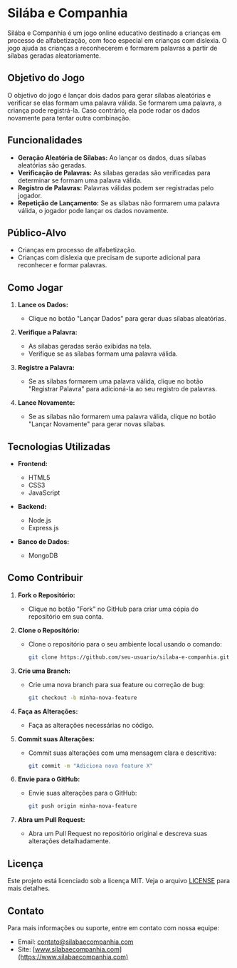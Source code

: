 # Silába e Companhia

Silába e Companhia é um jogo online educativo destinado a crianças em processo de alfabetização, com foco especial em crianças com dislexia. O jogo ajuda as crianças a reconhecerem e formarem palavras a partir de sílabas geradas aleatoriamente.

## Objetivo do Jogo

O objetivo do jogo é lançar dois dados para gerar sílabas aleatórias e verificar se elas formam uma palavra válida. Se formarem uma palavra, a criança pode registrá-la. Caso contrário, ela pode rodar os dados novamente para tentar outra combinação.

## Funcionalidades

- **Geração Aleatória de Sílabas:** Ao lançar os dados, duas sílabas aleatórias são geradas.
- **Verificação de Palavras:** As sílabas geradas são verificadas para determinar se formam uma palavra válida.
- **Registro de Palavras:** Palavras válidas podem ser registradas pelo jogador.
- **Repetição de Lançamento:** Se as sílabas não formarem uma palavra válida, o jogador pode lançar os dados novamente.

## Público-Alvo

- Crianças em processo de alfabetização.
- Crianças com dislexia que precisam de suporte adicional para reconhecer e formar palavras.

## Como Jogar

1. **Lance os Dados:**
   - Clique no botão "Lançar Dados" para gerar duas sílabas aleatórias.

2. **Verifique a Palavra:**
   - As sílabas geradas serão exibidas na tela.
   - Verifique se as sílabas formam uma palavra válida.

3. **Registre a Palavra:**
   - Se as sílabas formarem uma palavra válida, clique no botão "Registrar Palavra" para adicioná-la ao seu registro de palavras.

4. **Lance Novamente:**
   - Se as sílabas não formarem uma palavra válida, clique no botão "Lançar Novamente" para gerar novas sílabas.

## Tecnologias Utilizadas

- **Frontend:**
  - HTML5
  - CSS3
  - JavaScript

- **Backend:**
  - Node.js
  - Express.js

- **Banco de Dados:**
  - MongoDB

## Como Contribuir

1. **Fork o Repositório:**
   - Clique no botão "Fork" no GitHub para criar uma cópia do repositório em sua conta.

2. **Clone o Repositório:**
   - Clone o repositório para o seu ambiente local usando o comando:
     ```bash
     git clone https://github.com/seu-usuario/silaba-e-companhia.git
     ```

3. **Crie uma Branch:**
   - Crie uma nova branch para sua feature ou correção de bug:
     ```bash
     git checkout -b minha-nova-feature
     ```

4. **Faça as Alterações:**
   - Faça as alterações necessárias no código.

5. **Commit suas Alterações:**
   - Commit suas alterações com uma mensagem clara e descritiva:
     ```bash
     git commit -m "Adiciona nova feature X"
     ```

6. **Envie para o GitHub:**
   - Envie suas alterações para o GitHub:
     ```bash
     git push origin minha-nova-feature
     ```

7. **Abra um Pull Request:**
   - Abra um Pull Request no repositório original e descreva suas alterações detalhadamente.

## Licença

Este projeto está licenciado sob a licença MIT. Veja o arquivo [LICENSE](LICENSE) para mais detalhes.

## Contato

Para mais informações ou suporte, entre em contato com nossa equipe:
- Email: contato@silabaecompanhia.com
- Site: [www.silabaecompanhia.com](https://www.silabaecompanhia.com)
